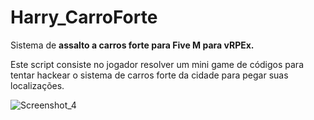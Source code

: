 # Harry_CarroForte
Sistema de **assalto a carros forte para Five M para vRPEx.**

Este script consiste no jogador resolver um mini game de códigos para tentar hackear o sistema de carros forte da cidade para pegar suas localizações.

![Screenshot_4](https://github.com/SylvioLeonZanotti/Harry_CarroForte/assets/123652053/c0f91aa1-da96-461a-81aa-98ed068ef9fd)
